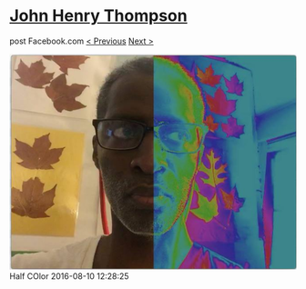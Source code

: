 # [John Henry Thompson](../README.md)
post Facebook.com
[< Previous](2016-08-11-3.md) [Next >](2016-08-09-3.md)

[![](../media/2016-08-10/Half-COlor.jpg)](../README.md)
Half COlor
2016-08-10 12:28:25
